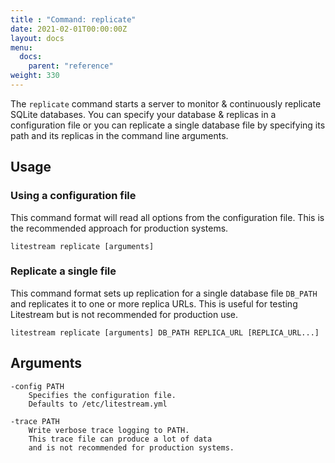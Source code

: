 ```yaml
---
title : "Command: replicate"
date: 2021-02-01T00:00:00Z
layout: docs
menu:
  docs:
    parent: "reference"
weight: 330
---
```


The `replicate` command starts a server to monitor & continuously replicate
SQLite databases. You can specify your database & replicas in a configuration
file or you can replicate a single database file by specifying its path and its
replicas in the command line arguments.


## Usage

### Using a configuration file

This command format will read all options from the configuration file. This
is the recommended approach for production systems.

```
litestream replicate [arguments]
```


### Replicate a single file

This command format sets up replication for a single database file `DB_PATH`
and replicates it to one or more replica URLs. This is useful for testing
Litestream but is not recommended for production use.

```
litestream replicate [arguments] DB_PATH REPLICA_URL [REPLICA_URL...]
```


## Arguments

```
-config PATH
    Specifies the configuration file.
    Defaults to /etc/litestream.yml

-trace PATH
    Write verbose trace logging to PATH.
    This trace file can produce a lot of data
    and is not recommended for production systems.
```
